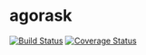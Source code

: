 # agorask
[![Build Status](https://travis-ci.org/youennPennarun/agorask.svg?branch=master)](https://travis-ci.org/youennPennarun/agorask)
[![Coverage Status](https://codecov.io/github/youennPennarun/agorask/coverage.svg?branch=master)](https://coveralls.io/github/youennPennarun/agorask?branch=development)
